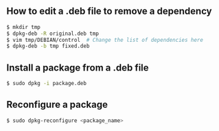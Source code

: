 How to edit a .deb file to remove a dependency
----------------------------------------------

```bash
$ mkdir tmp
$ dpkg-deb -R original.deb tmp
$ vim tmp/DEBIAN/control  # Change the list of dependencies here
$ dpkg-deb -b tmp fixed.deb
```

Install a package from a .deb file
----------------------------------

```bash
$ sudo dpkg -i package.deb
```

Reconfigure a package
---------------------

```bash
$ sudo dpkg-reconfigure <package_name>
```
